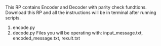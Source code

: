 This RP contains Encoder and Decoder with parity check fundtions.
Download this RP and all the instructions will be in terminal after running scripts.
1) encode.py
2) decode.py
Files you will be operating with: input_message.txt, encoded_message.txt, rexult.txt
